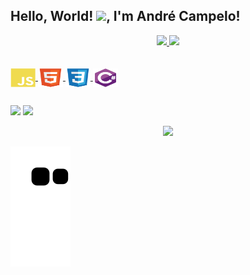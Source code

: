 
## Hello, World! <img src="https://raw.githubusercontent.com/MartinHeinz/MartinHeinz/master/wave.gif" width="30px">, I'm André Campelo!

<div align="center" style="display: inline_block">
  <a href="https://github.com/AndreCampeloR">
  <img height="180em" src="https://github-readme-stats.vercel.app/api?username=AndreCampeloR&show_icons=true&theme=dracula&include_all_commits=true&count_private=true"/>
  <img height="180em" src="https://github-readme-stats.vercel.app/api/top-langs/?username=AndreCampeloR&layout=compact&langs_count=7&theme=dracula"/>
</div>
 </br>
  <div style="display: inline_block"><br>
  <img align="center" alt="André-Js" height="30" width="40" src="https://raw.githubusercontent.com/devicons/devicon/master/icons/javascript/javascript-plain.svg">
  <img align="center" alt="André-HTML" height="30" width="40" src="https://raw.githubusercontent.com/devicons/devicon/master/icons/html5/html5-original.svg">
  <img align="center" alt="André-CSS" height="30" width="40" src="https://raw.githubusercontent.com/devicons/devicon/master/icons/css3/css3-original.svg">
  <img align="center" alt="André-Csharp" height="30" width="40" src="https://raw.githubusercontent.com/devicons/devicon/master/icons/csharp/csharp-original.svg">
  <img align="right" alt="" height="150" style="border-radius:50px;" src=>
</div>

 ##
 
<div> 
<a href="https://www.linkedin.com/in/andr%C3%A9-luiz-campelo-710701209/" target="_blank"><img src="https://img.shields.io/badge/-LinkedIn-%230077B5?style=for-the-badge&logo=linkedin&logoColor=white" target="_blank"></a> 
<a href = "mailto:decocampeloreis@gmail.com"><img src="https://img.shields.io/badge/-Gmail-%23333?style=for-the-badge&logo=gmail&logoColor=white" target="_blank"></a>
<p align="center">   <img alingn="center" src="https://profile-counter.glitch.me/AndreCampeloR/count.svg" /></p>


![snake gif](https://github.com/AndreCampeloR/AndreCampeloR/blob/output/github-contribution-grid-snake.svg)
